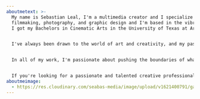 ```yaml
---
aboutmetext: >-
  My name is Sebastian Leal, I'm a multimedia creator and I specialize in
  filmmaking, photography, and graphic design and I'm based in the vibrant DFW.
  I got my Bachelors in Cinematic Arts in the University of Texas at Arlington. 


  I've always been drawn to the world of art and creativity, and my passion for storytelling and visual communication led me to pursue a career in the creative industries. Over the years, I've honed my skills and developed a diverse portfolio of work that spans across multiple mediums.


  In all of my work, I'm passionate about pushing the boundaries of what's possible and exploring new creative frontiers. Whether it's experimenting with new camera techniques or learning the latest design software, I'm always seeking new ways to expand my skillset and bring fresh perspectives to my work.


  If you're looking for a passionate and talented creative professional to bring your vision to life, look no further. I'd love to hear more about your project and how I can help you achieve your goals.
aboutmeimage:
  - https://res.cloudinary.com/seabas-media/image/upload/v1621400791/gallery/About%20Me/profile-pic_brykz9.jpg
---
```

